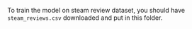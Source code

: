 To train the model on steam review dataset, you should have `steam_reviews.csv` downloaded and put in this folder.
